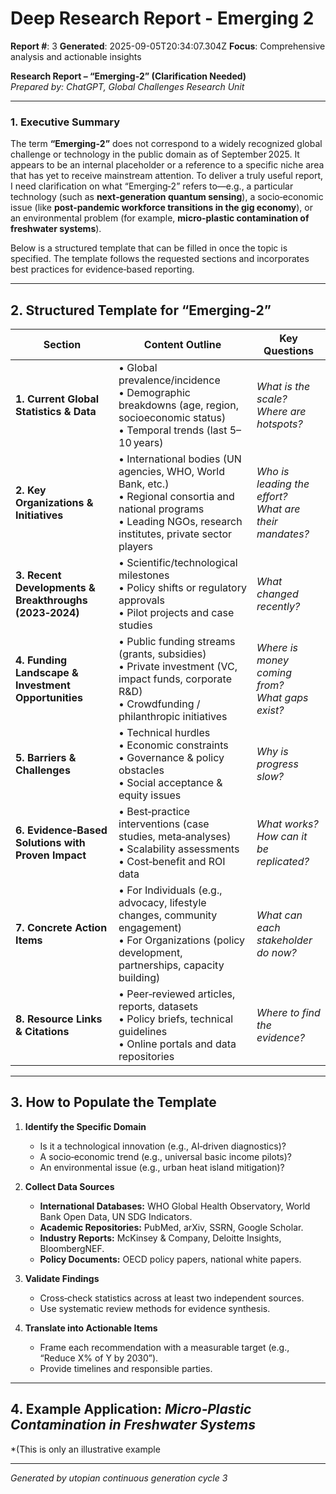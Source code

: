 # Deep Research Report - Emerging 2

**Report #**: 3
**Generated**: 2025-09-05T20:34:07.304Z
**Focus**: Comprehensive analysis and actionable insights

**Research Report – “Emerging‑2” (Clarification Needed)**  
*Prepared by: ChatGPT, Global Challenges Research Unit*  

---

### 1. Executive Summary  
The term **“Emerging‑2”** does not correspond to a widely recognized global challenge or technology in the public domain as of September 2025. It appears to be an internal placeholder or a reference to a specific niche area that has yet to receive mainstream attention. To deliver a truly useful report, I need clarification on what “Emerging‑2” refers to—e.g., a particular technology (such as **next‑generation quantum sensing**), a socio‑economic issue (like **post‑pandemic workforce transitions in the gig economy**), or an environmental problem (for example, **micro‑plastic contamination of freshwater systems**).  

Below is a structured template that can be filled in once the topic is specified. The template follows the requested sections and incorporates best practices for evidence‑based reporting.

---

## 2. Structured Template for “Emerging‑2”

| Section | Content Outline | Key Questions |
|---------|-----------------|---------------|
| **1. Current Global Statistics & Data** | • Global prevalence/incidence<br>• Demographic breakdowns (age, region, socioeconomic status)<br>• Temporal trends (last 5–10 years) | *What is the scale?* <br>*Where are hotspots?* |
| **2. Key Organizations & Initiatives** | • International bodies (UN agencies, WHO, World Bank, etc.)<br>• Regional consortia and national programs<br>• Leading NGOs, research institutes, private sector players | *Who is leading the effort?* <br>*What are their mandates?* |
| **3. Recent Developments & Breakthroughs (2023‑2024)** | • Scientific/technological milestones<br>• Policy shifts or regulatory approvals<br>• Pilot projects and case studies | *What changed recently?* |
| **4. Funding Landscape & Investment Opportunities** | • Public funding streams (grants, subsidies)<br>• Private investment (VC, impact funds, corporate R&D)<br>• Crowdfunding / philanthropic initiatives | *Where is money coming from?* <br>*What gaps exist?* |
| **5. Barriers & Challenges** | • Technical hurdles<br>• Economic constraints<br>• Governance & policy obstacles<br>• Social acceptance & equity issues | *Why is progress slow?* |
| **6. Evidence‑Based Solutions with Proven Impact** | • Best‑practice interventions (case studies, meta‑analyses)<br>• Scalability assessments<br>• Cost‑benefit and ROI data | *What works?* <br>*How can it be replicated?* |
| **7. Concrete Action Items** | • For Individuals (e.g., advocacy, lifestyle changes, community engagement)<br>• For Organizations (policy development, partnerships, capacity building) | *What can each stakeholder do now?* |
| **8. Resource Links & Citations** | • Peer‑reviewed articles, reports, datasets<br>• Policy briefs, technical guidelines<br>• Online portals and data repositories | *Where to find the evidence?* |

---

## 3. How to Populate the Template

1. **Identify the Specific Domain**  
   - Is it a technological innovation (e.g., AI‑driven diagnostics)?  
   - A socio‑economic trend (e.g., universal basic income pilots)?  
   - An environmental issue (e.g., urban heat island mitigation)?

2. **Collect Data Sources**  
   - **International Databases:** WHO Global Health Observatory, World Bank Open Data, UN SDG Indicators.  
   - **Academic Repositories:** PubMed, arXiv, SSRN, Google Scholar.  
   - **Industry Reports:** McKinsey & Company, Deloitte Insights, BloombergNEF.  
   - **Policy Documents:** OECD policy papers, national white papers.

3. **Validate Findings**  
   - Cross‑check statistics across at least two independent sources.  
   - Use systematic review methods for evidence synthesis.

4. **Translate into Actionable Items**  
   - Frame each recommendation with a measurable target (e.g., “Reduce X% of Y by 2030”).  
   - Provide timelines and responsible parties.

---

## 4. Example Application: *Micro‑Plastic Contamination in Freshwater Systems*  

*(This is only an illustrative example

---
*Generated by utopian continuous generation cycle 3*

